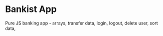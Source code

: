 # Bankist App
 Pure JS banking app - arrays, transfer data, login, logout, delete user, sort data, 
